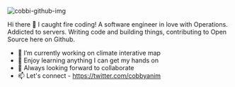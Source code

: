 
![cobbi-github-img](https://user-images.githubusercontent.com/39762158/227945360-87fccf8e-2862-4648-b3e7-2995707475bf.png)

Hi there 👋
I caught fire coding! A software engineer in love with Operations. Addicted to servers.
Writing code and building things, contributing to Open Source here on Github.


- 🔭 I’m currently working on climate interative map
- 🌱 Enjoy learning anything I can get my hands on
- 👯 Always looking forward to collaborate
- 📫 Let's connect - https://twitter.com/cobbyanim

